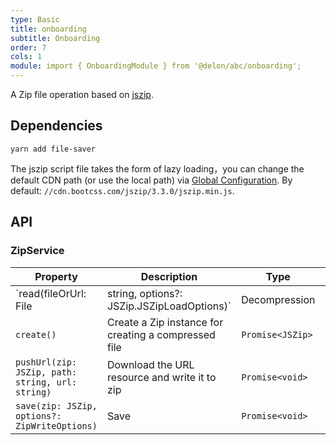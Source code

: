 ```yaml
---
type: Basic
title: onboarding
subtitle: Onboarding
order: 7
cols: 1
module: import { OnboardingModule } from '@delon/abc/onboarding';
---
```


A Zip file operation based on [jszip](http://stuk.github.io/jszip/).

## Dependencies

```
yarn add file-saver
```

The jszip script file takes the form of lazy loading，you can change the default CDN path (or use the local path) via [Global Configuration](/docs/global-config). By default: `//cdn.bootcss.com/jszip/3.3.0/jszip.min.js`.

## API

### ZipService

Property | Description | Type | Default
----|------|-----|------
`read(fileOrUrl: File | string, options?: JSZip.JSZipLoadOptions)` | Decompression  | `Promise<JSZip>` | -
`create()` | Create a Zip instance for creating a compressed file  | `Promise<JSZip>` | -
`pushUrl(zip: JSZip, path: string, url: string)` | Download the URL resource and write it to zip  | `Promise<void>` | -
`save(zip: JSZip, options?: ZipWriteOptions)` | Save  | `Promise<void>` | -
